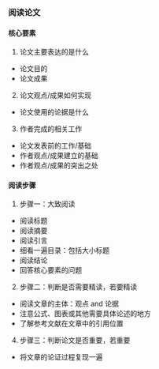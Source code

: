 ### 阅读论文
#### 核心要素
1. 论文主要表达的是什么
  * 论文目的
  * 论文成果
  
2. 论文观点/成果如何实现
  * 论文使用的论据是什么
  
3. 作者完成的相关工作
  * 论文发表前的工作/基础
  * 作者观点/成果建立的基础
  * 作者观点/成果的突出之处
  
#### 阅读步骤
1. 步骤一：大致阅读
  * 阅读标题
  * 阅读摘要
  * 阅读引言
  * 细看一遍目录：包括大小标题
  * 阅读结论  
  * 回答核心要素的问题

2. 步骤二：判断是否需要精读，若要精读
  * 阅读文章的主体：观点 and 论据
  * 注意公式、图表或其他需要具体论述的地方
  * 了解参考文献在文章中的引用位置
 
4. 步骤三：判断论文是否重要，若重要  
  * 将文章的论证过程复现一遍
